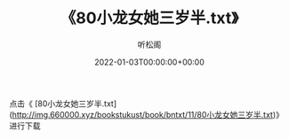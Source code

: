﻿---
title:  《80小龙女她三岁半.txt》
date:   2022-01-03T00:00:00+00:00
author: 听松阁
layout: post
permalink: /80小龙女她三岁半/
categories: 小说
tags: [小说]
---

点击《 [80小龙女她三岁半.txt](<a href="http://img.660000.xyz/bookstukust/book/bntxt/11/80" target=_blank>http://img.660000.xyz/bookstukust/book/bntxt/11/80小龙女她三岁半.txt)》进行下载